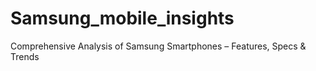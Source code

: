 # Samsung_mobile_insights
Comprehensive Analysis of Samsung Smartphones – Features, Specs &amp; Trends
